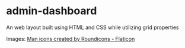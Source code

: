 # admin-dashboard

An web layout built using HTML and CSS while utilizing grid properties

Images: <a href="https://www.flaticon.com/free-icons/man" title="man icons">Man icons created by Roundicons - Flaticon</a>